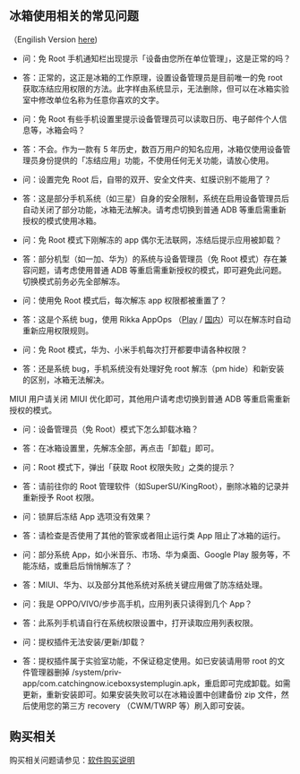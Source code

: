 <script src="/main.js?raw=true"></script>

## 冰箱使用相关的常见问题

（Engilish Version [here](https://iceboxdoc.catchingnow.com/FAQ))


- 问：免 Root 手机通知栏出现提示「设备由您所在单位管理」，这是正常的吗？
- 答：正常的，这正是冰箱的工作原理，设置设备管理员是目前唯一的免 root 获取冻结应用权限的方法。此字样由系统显示，无法删除，但可以在冰箱实验室中修改单位名称为任意你喜欢的文字。

- 问：免 Root 有些手机设置里提示设备管理员可以读取日历、电子邮件个人信息等，冰箱会吗？
- 答：不会。作为一款有 5 年历史，数百万用户的知名应用，冰箱仅使用设备管理员身份提供的「冻结应用」功能，不使用任何无关功能，请放心使用。

- 问：设置完免 Root 后，自带的双开、安全文件夹、虹膜识别不能用了？
- 答：这是部分手机系统（如三星）自身的安全限制，系统在启用设备管理员后自动关闭了部分功能，冰箱无法解决。请考虑切换到普通 ADB 等重启需重新授权的模式使用冰箱。


- 问：免 Root 模式下刚解冻的 app 偶尔无法联网，冻结后提示应用被卸载？
- 答：部分机型（如一加、华为）的系统与设备管理员（免 Root 模式）存在兼容问题，请考虑使用普通 ADB 等重启需重新授权的模式，即可避免此问题。切换模式前务必先全部解冻。


- 问：使用免 Root 模式后，每次解冻 app 权限都被重置了？
- 答：这是个系统 bug，使用 Rikka AppOps （[Play](https://play.google.com/store/apps/details?id=rikka.appops) / [国内](https://www.coolapk.com/apk/rikka.appops)）可以在解冻时自动重新应用权限规则。


- 问：免 Root 模式，华为、小米手机每次打开都要申请各种权限？
- 答：还是系统 bug，手机系统没有处理好免 root 解冻（pm hide）和新安装的区别，冰箱无法解决。

MIUI 用户请关闭 MIUI 优化即可，其他用户请考虑切换到普通 ADB 等重启需重新授权的模式。


- 问：设备管理员（免 Root）模式下怎么卸载冰箱？
- 答：在冰箱设置里，先解冻全部，再点击「卸载」即可。


- 问：Root 模式下，弹出「获取 Root 权限失败」之类的提示？
- 答：请前往你的 Root 管理软件（如SuperSU/KingRoot），删除冰箱的记录并重新授予 Root 权限。


- 问：锁屏后冻结 App 选项没有效果？
- 答：请检查是否使用了其他的管家或者阻止运行类 App 阻止了冰箱的运行。


- 问：部分系统 App，如小米音乐、市场、华为桌面、Google Play 服务等，不能冻结，或重启后悄悄解冻了？
- 答：MIUI、华为、以及部分其他系统对系统关键应用做了防冻结处理。


- 问：我是 OPPO/VIVO/步步高手机，应用列表只读得到几个 App？
- 答：此系列手机请自行在系统权限设置中，打开读取应用列表权限。


- 问：提权插件无法安装/更新/卸载？
- 答：提权插件属于实验室功能，不保证稳定使用。如已安装请用带 root 的文件管理器删掉 /system/priv-app/com.catchingnow.iceboxsystemplugin.apk，重启即可完成卸载。如需更新，重新安装即可。如果安装失败可以在冰箱设置中创建备份 zip 文件，然后使用您的第三方 recovery （CWM/TWRP 等）刷入即可安装。


## 购买相关

购买相关问题请参见：[软件购买说明](https://iceboxdoc.catchingnow.com/%E8%BD%AF%E4%BB%B6%E8%B4%AD%E4%B9%B0%E8%AF%B4%E6%98%8E)
